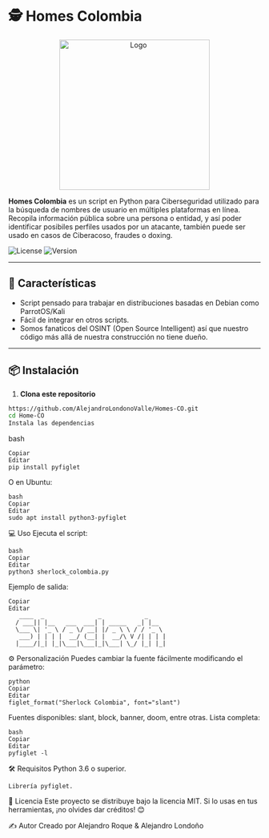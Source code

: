 # 🕵️ Homes Colombia

<div style="text-align: center;">
    <img src="https://upload.wikimedia.org/wikipedia/commons/4/40/Holmesserieslogo.jpg" alt="Logo" width="300" style="display: block; margin: 0 auto;"/>
</div>


**Homes Colombia** es un script en Python para Ciberseguridad utilizado para la búsqueda de nombres de usuario en múltiples plataformas en línea. Recopila información pública sobre una persona o entidad, y así poder identificar posibiles perfiles usados por un atacante, también puede ser usado en casos de Ciberacoso, fraudes o doxing.

![License](https://img.shields.io/badge/license-MIT-blue.svg) ![Version](https://img.shields.io/badge/version-1.0.0-blue.svg)

---

## 🚀 Características
- Script pensado para trabajar en distribuciones basadas en Debian como ParrotOS/Kali
- Fácil de integrar en otros scripts.
- Somos fanaticos del OSINT (Open Source Intelligent) así que nuestro código más allá de nuestra construcción no tiene dueño.

---

## 📦 Instalación

1. **Clona este repositorio**
```bash
https://github.com/AlejandroLondonoValle/Homes-CO.git
cd Home-CO
Instala las dependencias
```

bash
```
Copiar
Editar
pip install pyfiglet
```

O en Ubuntu:
```
bash
Copiar
Editar
sudo apt install python3-pyfiglet
```

💻 Uso
Ejecuta el script:
```
bash
Copiar
Editar
python3 sherlock_colombia.py
```

Ejemplo de salida:

```
Copiar
Editar
   ____  _               _            _     
  / ___|| |__   ___  ___| | _____   _| |__  
  \___ \| '_ \ / _ \/ __| |/ _ \ \ / / '_ \ 
   ___) | | | |  __/ (__| |  __/\ V /| | | |
  |____/|_| |_|\___|\___|_|\___| \_/ |_| |_|
```

⚙️ Personalización
Puedes cambiar la fuente fácilmente modificando el parámetro:
```
python
Copiar
Editar
figlet_format("Sherlock Colombia", font="slant")
```

Fuentes disponibles: slant, block, banner, doom, entre otras.
Lista completa:
```
bash
Copiar
Editar
pyfiglet -l
```

🛠 Requisitos
Python 3.6 o superior.
```
Librería pyfiglet.
```

📄 Licencia
Este proyecto se distribuye bajo la licencia MIT.
Si lo usas en tus herramientas, ¡no olvides dar créditos! 😊

✍️ Autor
Creado por Alejandro Roque & Alejandro Londoño  
